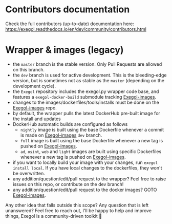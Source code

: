 # Contributors documentation
Check the full contributors (up-to-date) documentation here: https://exegol.readthedocs.io/en/dev/community/contributors.html

# Wrapper & images (legacy)
- the `master` branch is the stable version. Only Pull Requests are allowed on this branch.
- the `dev` branch is used for active development. This is the bleeding-edge version, but is sometimes not as stable as the `master` (depending on the development cycle).
- the `Exegol` repository includes the exegol.py wrapper code base, and features a `exegol-docker-build` submodule tracking [Exegol-images](https://github.com/ThePorgs/Exegol-images).
- changes to the images/dockerfiles/tools/installs must be done on the [Exegol-images](https://github.com/ThePorgs/Exegol-images) repo.
- by default, the wrapper pulls the latest DockerHub pre-built image for the install and updates
- DockerHub automatic builds are configured as follows 
  - `nightly` image is built using the base Dockerfile whenever a commit is made on [Exegol-images](https://github.com/ThePorgs/Exegol-images) `dev` branch. 
  - `full` image is built using the base Dockerfile whenever a new tag is pushed on [Exegol-images](https://github.com/ThePorgs/Exegol-images).
  - `ad`, `osint`, `web` and `light` images are built using specific Dockerfiles whenever a new tag is pushed on [Exegol-images](https://github.com/ThePorgs/Exegol-images).
- if you want to locally build your image with your changes, run `exegol install local`. If you have local changes to the dockerfiles, they won't be overwritten.
- any addition/question/edit/pull request to the wrapper? Feel free to raise issues on this repo, or contribute on the dev branch!
- any addition/question/edit/pull request to the docker images? GOTO [Exegol-images](https://github.com/ThePorgs/Exegol-images).

Any other idea that falls outside this scope?
Any question that is left unanswered?
Feel free to reach out, I'll be happy to help and improve things, Exegol is a community-driven toolkit :rocket:
